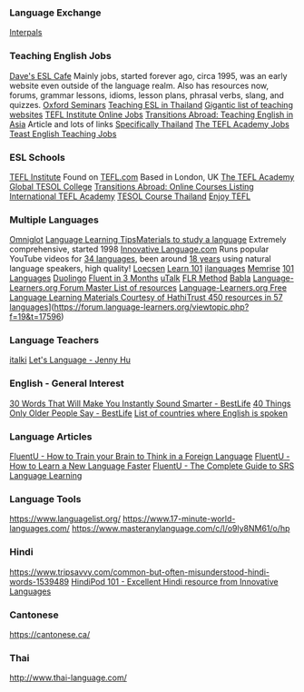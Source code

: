 ### Language Exchange
[Interpals](https://www.interpals.net/)
### Teaching English Jobs
[Dave's ESL Cafe](https://www.eslcafe.com/) Mainly jobs, started forever ago, circa 1995, was an early website even outside of the language realm. Also has resources now, forums, grammar lessons, idioms, lesson plans, phrasal verbs, slang, and quizzes.
[Oxford Seminars](https://www.oxfordseminars.ca/esl-info/) [Teaching ESL in Thailand](https://www.oxfordseminars.ca/esl-info/teaching-esl-in-thailand)
[Gigantic list of teaching websites](https://www.oxfordseminars.ca/teach-english-abroad/20000-jobs-resource.php)
[TEFL Institute Online Jobs](https://jobs.teflinstitute.com/job-region/online/)
[Transitions Abroad: Teaching English in Asia](https://www.transitionsabroad.com/listings/work/esl/articles/workinasia.shtml) Article and lots of links [Specifically Thailand](https://www.transitionsabroad.com/listings/work/esl/thailand.shtml)
[The TEFL Academy Jobs](https://www.theteflacademy.com/tefl-jobs/)
[Teast English Teaching Jobs](https://teast.co/)
### ESL Schools
[TEFL Institute](https://teflinstitute.com/tefl-courses-overview/) Found on [TEFL.com](https://www.tefl.com/teacher-training/training-directory.html?countryId=0) Based in London, UK
[The TEFL Academy](https://www.theteflacademy.com/ca/)
[Global TESOL College](https://globaltesol.com/)
[Transitions Abroad: Online Courses Listing](https://www.transitionsabroad.com/listings/work/esl/online_tefl_tesol_courses.shtml)
[International TEFL Academy](https://www.internationalteflacademy.com/online-TEFL-online-TESOL-certification-courses)
[TESOL Course Thailand](https://www.tesolcoursethailand.com/)
[Enjoy TEFL](https://www.enjoytefl.com/)
### Multiple Languages
[Omniglot](https://www.omniglot.com/) [Language Learning Tips](https://www.omniglot.com/language/index.htm)[Materials to study a language](https://www.omniglot.com/language/materials.htm) Extremely comprehensive, started 1998
[Innovative Language.com](https://www.innovativelanguage.com/) Runs popular YouTube videos for [34 languages](https://www.innovativelanguage.com/online-language-courses), been around [18 years](https://www.innovativelanguage.com/about/ourstory) using natural language speakers, high quality!
[Loecsen](https://www.loecsen.com/en)
[Learn 101](http://learn101.org/index.php)
[ilanguages](https://ilanguages.org/index.php)
[Memrise](https://www.memrise.com/)
[101 Languages](https://www.101languages.net/)
[Duolingo](https://www.duolingo.com/)
[Fluent in 3 Months](https://www.fluentin3months.com/)
[uTalk](https://utalk.com/en/store)
[FLR Method](https://flrmethod.com/)
[Babla](https://en.bab.la/)
[Language-Learners.org Forum Master List of resources](https://forum.language-learners.org/viewtopic.php?f=19&t=2900)
[Language-Learners.org Free Language Learning Materials Courtesy of HathiTrust 450 resources in 57 languages](https://forum.language-learners.org/viewtopic.php?f=19&t=17596)](https://forum.language-learners.org/viewtopic.php?f=19&t=17596)
### Language Teachers
[italki](https://www.italki.com/)
[Let's Language - Jenny Hu](https://letslanguage.com/)
### English - General Interest
[30 Words That Will Make You Instantly Sound Smarter - BestLife](https://bestlifeonline.com/words-to-sound-smarter/)
[40 Things Only Older People Say - BestLife](https://bestlifeonline.com/things-old-people-say/)
[List of countries where English is spoken](https://en.wikipedia.org/wiki/List_of_countries_and_territories_where_English_is_an_official_language)
### Language Articles
[FluentU - How to Train your Brain to Think in a Foreign Language](https://www.fluentu.com/blog/learn/thinking-in-a-foreign-language/)
[FluentU - How to Learn a New Language Faster](https://www.fluentu.com/blog/learn/fastest-way-to-learn-a-new-language/)
[FluentU - The Complete Guide to SRS Language Learning](https://www.fluentu.com/blog/learn/srs-spaced-repetition-language-learning/)
### Language Tools
https://www.languagelist.org/
https://www.17-minute-world-languages.com/
https://www.masteranylanguage.com/c/l/o9ly8NM61/o/hp


### Hindi
https://www.tripsavvy.com/common-but-often-misunderstood-hindi-words-1539489
[HindiPod 101 - Excellent Hindi resource from Innovative Languages](https://www.hindipod101.com/)
### Cantonese
https://cantonese.ca/
### Thai
http://www.thai-language.com/